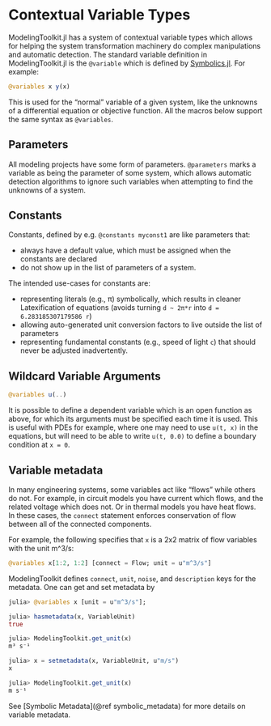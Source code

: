 # Contextual Variable Types

ModelingToolkit.jl has a system of contextual variable types which allows for
helping the system transformation machinery do complex manipulations and
automatic detection. The standard variable definition in ModelingToolkit.jl is
the `@variable` which is defined by
[Symbolics.jl](https://docs.sciml.ai/Symbolics/stable/). For example:

```julia
@variables x y(x)
```

This is used for the “normal” variable of a given system, like the unknowns of a
differential equation or objective function. All the macros below support
the same syntax as `@variables`.

## Parameters

All modeling projects have some form of parameters. `@parameters` marks a variable
as being the parameter of some system, which allows automatic detection algorithms
to ignore such variables when attempting to find the unknowns of a system.

## Constants

Constants, defined by e.g. `@constants myconst1` are like parameters that:

  - always have a default value, which must be assigned when the constants are
    declared
  - do not show up in the list of parameters of a system.

The intended use-cases for constants are:

  - representing literals (e.g., π) symbolically, which results in cleaner
    Latexification of equations (avoids turning `d ~ 2π*r` into `d = 6.283185307179586 r`)
  - allowing auto-generated unit conversion factors to live outside the list of
    parameters
  - representing fundamental constants (e.g., speed of light `c`) that should never
    be adjusted inadvertently.

## Wildcard Variable Arguments

```julia
@variables u(..)
```

It is possible to define a dependent variable which is an open function as above,
for which its arguments must be specified each time it is used. This is useful with
PDEs for example, where one may need to use `u(t, x)` in the equations, but will
need to be able to write `u(t, 0.0)` to define a boundary condition at `x = 0`.

## Variable metadata

In many engineering systems, some variables act like “flows” while others do not.
For example, in circuit models you have current which flows, and the related
voltage which does not. Or in thermal models you have heat flows. In these cases,
the `connect` statement enforces conservation of flow between all of the connected
components.

For example, the following specifies that `x` is a 2x2 matrix of flow variables
with the unit m^3/s:

```julia
@variables x[1:2, 1:2] [connect = Flow; unit = u"m^3/s"]
```

ModelingToolkit defines `connect`, `unit`, `noise`, and `description` keys for
the metadata. One can get and set metadata by

```julia
julia> @variables x [unit = u"m^3/s"];

julia> hasmetadata(x, VariableUnit)
true

julia> ModelingToolkit.get_unit(x)
m³ s⁻¹

julia> x = setmetadata(x, VariableUnit, u"m/s")
x

julia> ModelingToolkit.get_unit(x)
m s⁻¹
```

See [Symbolic Metadata](@ref symbolic_metadata) for more details on variable metadata.
